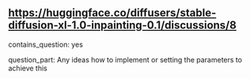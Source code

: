 ## https://huggingface.co/diffusers/stable-diffusion-xl-1.0-inpainting-0.1/discussions/8

contains_question: yes

question_part: Any ideas how to implement or setting the parameters to achieve this